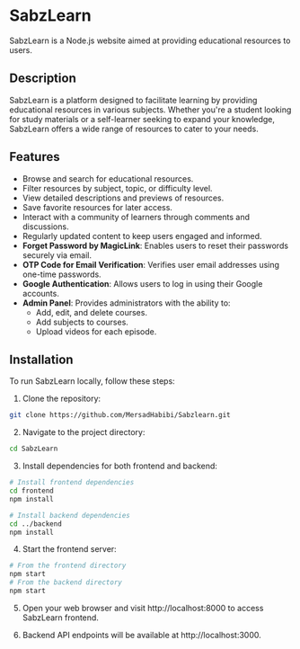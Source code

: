 # SabzLearn

SabzLearn is a Node.js website aimed at providing educational resources to users.

## Description

SabzLearn is a platform designed to facilitate learning by providing educational resources in various subjects. Whether you're a student looking for study materials or a self-learner seeking to expand your knowledge, SabzLearn offers a wide range of resources to cater to your needs.

## Features

- Browse and search for educational resources.
- Filter resources by subject, topic, or difficulty level.
- View detailed descriptions and previews of resources.
- Save favorite resources for later access.
- Interact with a community of learners through comments and discussions.
- Regularly updated content to keep users engaged and informed.
- **Forget Password by MagicLink**: Enables users to reset their passwords securely via email.
- **OTP Code for Email Verification**: Verifies user email addresses using one-time passwords.
- **Google Authentication**: Allows users to log in using their Google accounts.
- **Admin Panel**: Provides administrators with the ability to:
  - Add, edit, and delete courses.
  - Add subjects to courses.
  - Upload videos for each episode.

## Installation

To run SabzLearn locally, follow these steps:

1. Clone the repository:

```bash
git clone https://github.com/MersadHabibi/Sabzlearn.git
```

2. Navigate to the project directory:

```bash
cd SabzLearn
```

3. Install dependencies for both frontend and backend:

```bash
# Install frontend dependencies
cd frontend
npm install

# Install backend dependencies
cd ../backend
npm install
```

4. Start the frontend server:

```bash
# From the frontend directory
npm start
# From the backend directory
npm start
```

5. Open your web browser and visit http://localhost:8000 to access SabzLearn frontend.

6. Backend API endpoints will be available at http://localhost:3000.
